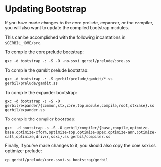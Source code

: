 # Updating Bootstrap

If you have made changes to the core prelude, expander, or the compiler, you will also want to update the compiled bootstrap modules.

This can be accomplished with the following incantations in `$GERBIL_HOME/src`.

To compile the core prelude bootstrap:
```
gxc -d bootstrap -s -S -O -no-ssxi gerbil/prelude/core.ss
```

To compile the gambit prelude bootstrap:
```
gxc -d bootstrap -s -S gerbil/prelude/gambit/*.ss gerbil/prelude/gambit.ss
```

To compile the expander bootstrap:
```
gxc -d bootstrap -s -S -O gerbil/expander/{common,stx,core,top,module,compile,root,stxcase}.ss gerbil/expander.ss
```

To compile the compiler bootstrap:
```
gxc  -d bootstrap -s -S -O gerbil/compiler/{base,compile,optimize-base,optimize-xform,optimize-top,optimize-spec,optimize-ann,optimize-call,optimize,driver,ssxi}.ss gerbil/compiler.ss
```

Finally, if you've made changes to it, you should also copy the core.ssxi.ss optimizer prelude:
```
cp gerbil/prelude/core.ssxi.ss bootstrap/gerbil
```
